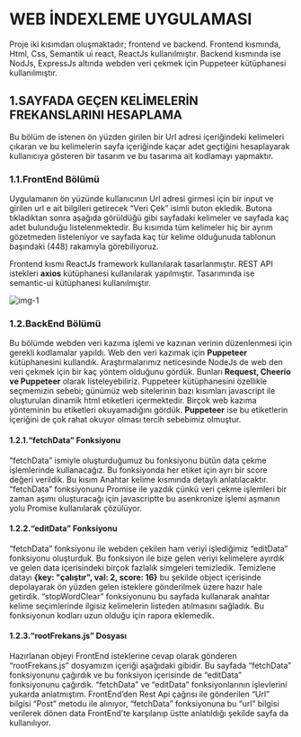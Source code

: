# WEB İNDEXLEME UYGULAMASI

Proje iki kısımdan oluşmaktadır; frontend ve backend. Frontend kısmında, Html, Css, Semantik ui react, ReactJs kullanılmıştır. Backend kısmında ise NodJs, ExpressJs altında webden veri çekmek için Puppeteer kütüphanesi kullanılmıştır.

## 1.SAYFADA GEÇEN KELİMELERİN FREKANSLARINI HESAPLAMA
Bu bölüm de istenen ön yüzden girilen bir Url adresi içeriğindeki kelimeleri çıkaran ve bu kelimelerin sayfa içeriğinde kaçar adet geçtiğini hesaplayarak kullanıcıya gösteren bir tasarım ve bu tasarıma ait kodlamayı yapmaktır. 

### 1.1.FrontEnd Bölümü
Uygulamanın ön yüzünde kullanıcının Url adresi girmesi için bir input ve girilen url e ait bilgileri getirecek “Veri Çek” isimli buton ekledik.
Butona tıkladıktan sonra aşağıda görüldüğü gibi sayfadaki kelimeler ve sayfada kaç adet bulunduğu listelenmektedir. Bu kısımda tüm kelimeler hiç bir ayrım gözetmeden listeleniyor ve sayfada kaç tür kelime olduğunuda tablonun başındaki (448) rakamıyla görebiliyoruz.

Frontend kısmı ReactJs framework kullanılarak tasarlanmıştır. REST API istekleri **axios** kütüphanesi kullanılarak yapılmıştır. Tasarımında ise semantic-ui kütüphanesi kullanılmıştır.

![img-1](https://user-images.githubusercontent.com/48925129/116057606-a3924500-a687-11eb-8103-f865e951e362.png)


### 1.2.BackEnd Bölümü
Bu bölümde webden veri kazıma işlemi ve kazınan verinin düzenlenmesi için gerekli kodlamalar yapıldı. 
Web den veri kazımak için **Puppeteer** kütüphanesini kullandık. Araştırmalarımız neticesinde NodeJs de web den veri çekmek için bir kaç yöntem olduğunu gördük. Bunları **Request, Cheerio ve Puppeteer** olarak listeleyebiliriz. 
Puppeteer kütüphanesini özellikle seçmemizin sebebi; günümüz web sitelerinin bazı kısımları javascript ile oluşturulan dinamik html etiketleri içermektedir. Birçok web kazıma yönteminin bu etiketleri okuyamadığını gördük. **Puppeteer** ise bu etiketlerin içeriğini de çok rahat okuyor olması tercih sebebimiz olmuştur.

#### 1.2.1.“fetchData” Fonksiyonu
“fetchData” ismiyle oluşturduğumuz bu fonksiyonu bütün data çekme işlemlerinde kullanacağız. Bu fonksiyonda her etiket için ayrı bir score değeri verildik. Bu kısım Anahtar kelime kısmında detaylı anlatılacaktır.
“fetchData” fonksiyonunu Promise ile yazdık çünkü veri çekme işlemleri bir zaman aşımı oluşturacağı için javascriptte bu asenkronize işlemi aşmanın yolu Promise kullanılarak çözülüyor.

#### 1.2.2.“editData” Fonksiyonu
“fetchData” fonksiyonu ile webden çekilen ham veriyi işlediğimiz “editData” fonksiyonu oluşturduk. Bu fonksiyon ile bize gelen veriyi kelimelere ayırdık ve gelen data içerisindeki birçok fazlalık simgeleri temizledik. 
Temizlene datayı  **{key: "çalıştır", val: 2, score: 16}** bu şekilde object içerisinde depolayarak ön yüzden gelen isteklere gönderilmek üzere hazır hale getirdik.
“stopWordClear” fonksiyonunu bu sayfada kullanarak anahtar kelime seçimlerinde ilgisiz kelimelerin listeden atılmasını sağladık. Bu fonksiyonun kodları uzun olduğu için rapora eklemedik.

#### 1.2.3.“rootFrekans.js” Dosyası
Hazırlanan objeyi FrontEnd isteklerine cevap olarak gönderen “rootFrekans.js” dosyamızın içeriği aşağıdaki gibidir. Bu sayfada “fetchData” fonksiyonunu çağırdık ve bu fonksiyon içerisinde de “editData” fonksiyonunu çağırdık. “fetchData” ve “editData” fonksiyonlarının işlevlerini yukarda anlatmıştım. FrontEnd’den Rest Api çağrısı ile gönderilen “Url” bilgisi “Post” metodu ile alınıyor, “fetchData” fonksiyonuna bu “url” bilgisi verilerek dönen data FrontEnd’te karşılanıp üstte anlatıldığı şekilde sayfa da kullanılıyor.




